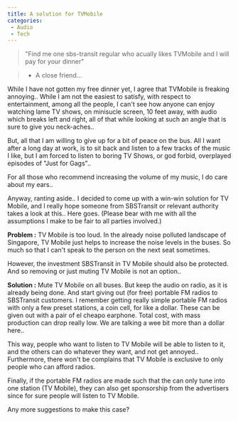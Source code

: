 ```yaml
---
title: A solution for TVMobile
categories: 
 - Audio
 - Tech
---
```


> "Find me one sbs-transit regular who acually likes TVMobile and I will pay for your dinner"
> 
> 

> - A close friend...

While I have not gotten my free dinner yet, I agree that TVMobile is freaking annoying.. While I am not the easiest to satisfy, with respect to entertainment, among all the people, I can't see how anyone can enjoy watching lame TV shows, on minisucle screen, 10 feet away, with audio which breaks left and right, all of that while looking at such an angle that is sure to give you neck-aches..

But, all that I am willing to give up for a bit of peace on the bus. All I want after a long day at work, is to sit back and listen to a few tracks of the music I like, but I am forced to listen to boring TV Shows, or god forbid, overplayed episodes of "Just for Gags"..

For all those who recommend increasing the volume of my music, I do care about my ears..

Anyway, ranting aside.. I decided to come up with a win-win solution for TV Mobile, and I really hope someone from SBSTransit or relevant authority takes a look at this.. Here goes. (Please bear with me with all the assumptions I make to be fair to all parties involved.)

**Problem :** TV Mobile is too loud. In the already noise polluted landscape of Singapore, TV Mobile just helps to increase the noise levels in the buses. So much so that I can't speak to the person on the next seat sometimes.

However, the investment SBSTransit in TV Mobile should also be protected. And so removing or just muting TV Mobile is not an option..

**Solution :** Mute TV Mobile on all buses. But keep the audio on radio, as it is already being done. And start giving out (for free) portable FM radios to SBSTransit customers. I remember getting really simple portable FM radios with only a few preset stations, a coin cell, for like a dollar. These can be given out with a pair of el cheapo earphone. Total cost, with mass production can drop really low. We are talking a wee bit more than a dollar here..

This way, people who want to listen to TV Mobile will be able to listen to it, and the others can do whatever they want, and not get annoyed.. Furthermore, there won't be complains that TV Mobile is exclusive to only people who can afford radios.

Finally, if the portable FM radios are made such that the can only tune into one station (TV Mobile), they can also get sponsorship from the advertisers since for sure people will listen to TV Mobile.

Any more suggestions to make this case?